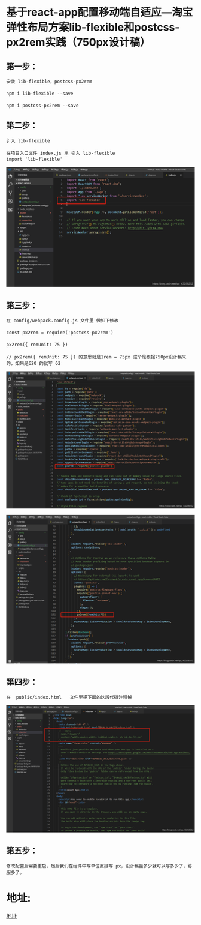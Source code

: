 # 基于react-app配置移动端自适应—淘宝弹性布局方案lib-flexible和postcss-px2rem实践（750px设计稿）

## 第一步：

    安装 lib-flexible，postcss-px2rem
    
    npm i lib-flexible --save

    npm i postcss-px2rem --save

## 第二步：

    引入 lib-flexible

    在项目入口文件 index.js 里 引入 lib-flexible
    import 'lib-flexible'

![Brief](../images/1.png)

## 第三步：

    在 config/webpack.config.js 文件里 做如下修改

    const px2rem = require('postcss-px2rem')

    px2rem({ remUnit: 75 })

    // px2rem({ remUnit: 75 }) 的意思就是1rem = 75px 这个是根据750px设计稿来的，如果是620 的就写 62

![Brief](../images/2.png)

![Brief](../images/3.png)

## 第四步：

    在  public/index.html   文件里把下面的这段代码注释掉

![Brief](../images/4.png)

## 第五步：

    修改配置后需要重启，然后我们在组件中写单位直接写 px，设计稿量多少就可以写多少了，舒服多了。

# 地址:
[地址](https://blog.csdn.net/qq_43258252/article/details/87867560)
